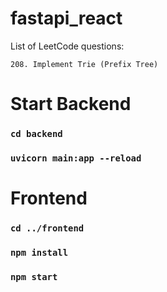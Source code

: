 # fastapi_react

List of LeetCode questions:

```208. Implement Trie (Prefix Tree)```

# Start Backend

### `cd backend`
### `uvicorn main:app --reload`

# Frontend

### `cd ../frontend`
### `npm install`
### `npm start`
